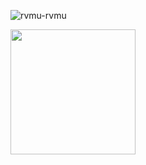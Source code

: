 <p align="left"> <img src="https://komarev.com/ghpvc/?username=rvmu-rvmu&label=Profile%20views&color=0e75b6&style=flat" alt="rvmu-rvmu" /> </p>
<img style="height: 200px; weight: 100px" src="https://i.imgur.com/GcyuwL6.jpeg">
